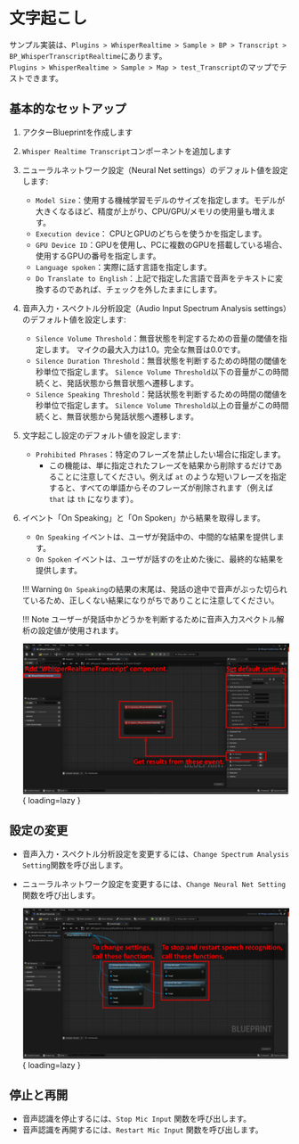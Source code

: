 # 文字起こし

サンプル実装は、`Plugins > WhisperRealtime > Sample > BP > Transcript > BP_WhisperTranscriptRealtime`にあります。  
`Plugins > WhisperRealtime > Sample > Map > test_Transcript`のマップでテストできます。

## 基本的なセットアップ

1. アクターBlueprintを作成します
2. `Whisper Realtime Transcript`コンポーネントを追加します
3. ニューラルネットワーク設定（Neural Net settings）のデフォルト値を設定します:
	- `Model Size`：使用する機械学習モデルのサイズを指定します。モデルが大きくなるほど、精度が上がり、CPU/GPU/メモリの使用量も増えます。
	- `Execution device`： CPUとGPUのどちらを使うかを指定します。
	- `GPU Device ID`：GPUを使用し、PCに複数のGPUを搭載している場合、使用するGPUの番号を指定します。
	- `Language spoken`：実際に話す言語を指定します。
	- `Do Translate to English`：上記で指定した言語で音声をテキストに変換するのであれば、チェックを外したままにします。
3. 音声入力・スペクトル分析設定（Audio Input Spectrum Analysis settings）のデフォルト値を設定します:
	- `Silence Volume Threshold`：無音状態を判定するための音量の閾値を指定します。
		マイクの最大入力は1.0。完全な無音は0.0です。
	- `Silence Duration Threshold`：無音状態を判断するための時間の閾値を秒単位で指定します。
		`Silence Volume Threshold`以下の音量がこの時間続くと、発話状態から無音状態へ遷移します。
	- `Silence Speaking Threshold`：発話状態を判断するための時間の閾値を秒単位で指定します。
		`Silence Volume Threshold`以上の音量がこの時間続くと、無音状態から発話状態へ遷移します。
4. 文字起こし設定のデフォルト値を設定します:
	- `Prohibited Phrases`：特定のフレーズを禁止したい場合に指定します。
	    - この機能は、単に指定されたフレーズを結果から削除するだけであることに注意してください。例えば `at` のような短いフレーズを指定すると、すべての単語からそのフレーズが削除されます（例えば `that` は `th` になります）。
5. イベント「On Speaking」と「On Spoken」から結果を取得します。

	- `On Speaking` イベントは、ユーザが発話中の、中間的な結果を提供します。
	- `On Spoken` イベントは、ユーザが話すのを止めた後に、最終的な結果を提供します。

	!!! Warning
		`On Speaking`の結果の末尾は、発話の途中で音声がぶった切られているため、正しくない結果になりがちでありことに注意してください。

	!!! Note
		ユーザーが発話中かどうかを判断するために音声入力スペクトル解析の設定値が使用されます。

    ![](images/BP-transcript-basic-setup.png){ loading=lazy }  

## 設定の変更

- 音声入力・スペクトル分析設定を変更するには、`Change Spectrum Analysis Setting`関数を呼び出します。
- ニューラルネットワーク設定を変更するには、`Change Neural Net Setting`関数を呼び出します。

	![](images/BP-transcript-change-setting.png){ loading=lazy }  

## 停止と再開

- 音声認識を停止するには、`Stop Mic Input` 関数を呼び出します。
- 音声認識を再開するには、`Restart Mic Input` 関数を呼び出します。